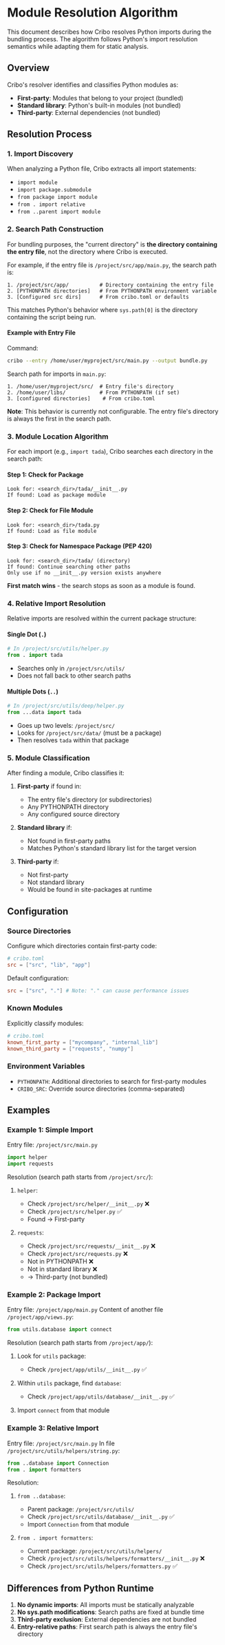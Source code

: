 # Module Resolution Algorithm

This document describes how Cribo resolves Python imports during the bundling process. The algorithm follows Python's import resolution semantics while adapting them for static analysis.

## Overview

Cribo's resolver identifies and classifies Python modules as:

- **First-party**: Modules that belong to your project (bundled)
- **Standard library**: Python's built-in modules (not bundled)
- **Third-party**: External dependencies (not bundled)

## Resolution Process

### 1. Import Discovery

When analyzing a Python file, Cribo extracts all import statements:

- `import module`
- `import package.submodule`
- `from package import module`
- `from . import relative`
- `from ..parent import module`

### 2. Search Path Construction

For bundling purposes, the "current directory" is **the directory containing the entry file**, not the directory where Cribo is executed.

For example, if the entry file is `/project/src/app/main.py`, the search path is:

```
1. /project/src/app/          # Directory containing the entry file
2. [PYTHONPATH directories]   # From PYTHONPATH environment variable
3. [Configured src dirs]      # From cribo.toml or defaults
```

This matches Python's behavior where `sys.path[0]` is the directory containing the script being run.

#### Example with Entry File

Command:

```bash
cribo --entry /home/user/myproject/src/main.py --output bundle.py
```

Search path for imports in `main.py`:

```
1. /home/user/myproject/src/  # Entry file's directory
2. /home/user/libs/           # From PYTHONPATH (if set)
3. [configured directories]    # From cribo.toml
```

**Note**: This behavior is currently not configurable. The entry file's directory is always the first in the search path.

### 3. Module Location Algorithm

For each import (e.g., `import tada`), Cribo searches each directory in the search path:

#### Step 1: Check for Package

```
Look for: <search_dir>/tada/__init__.py
If found: Load as package module
```

#### Step 2: Check for File Module

```
Look for: <search_dir>/tada.py
If found: Load as file module
```

#### Step 3: Check for Namespace Package (PEP 420)

```
Look for: <search_dir>/tada/ (directory)
If found: Continue searching other paths
Only use if no __init__.py version exists anywhere
```

**First match wins** - the search stops as soon as a module is found.

### 4. Relative Import Resolution

Relative imports are resolved within the current package structure:

#### Single Dot (`.`)

```python
# In /project/src/utils/helper.py
from . import tada
```

- Searches only in `/project/src/utils/`
- Does not fall back to other search paths

#### Multiple Dots (`..`)

```python
# In /project/src/utils/deep/helper.py
from ...data import tada
```

- Goes up two levels: `/project/src/`
- Looks for `/project/src/data/` (must be a package)
- Then resolves `tada` within that package

### 5. Module Classification

After finding a module, Cribo classifies it:

1. **First-party** if found in:
   - The entry file's directory (or subdirectories)
   - Any PYTHONPATH directory
   - Any configured source directory

2. **Standard library** if:
   - Not found in first-party paths
   - Matches Python's standard library list for the target version

3. **Third-party** if:
   - Not first-party
   - Not standard library
   - Would be found in site-packages at runtime

## Configuration

### Source Directories

Configure which directories contain first-party code:

```toml
# cribo.toml
src = ["src", "lib", "app"]
```

Default configuration:

```toml
src = ["src", "."] # Note: "." can cause performance issues
```

### Known Modules

Explicitly classify modules:

```toml
# cribo.toml
known_first_party = ["mycompany", "internal_lib"]
known_third_party = ["requests", "numpy"]
```

### Environment Variables

- `PYTHONPATH`: Additional directories to search for first-party modules
- `CRIBO_SRC`: Override source directories (comma-separated)

## Examples

### Example 1: Simple Import

Entry file: `/project/src/main.py`

```python
import helper
import requests
```

Resolution (search path starts from `/project/src/`):

1. `helper`:
   - Check `/project/src/helper/__init__.py` ❌
   - Check `/project/src/helper.py` ✅
   - Found → First-party

2. `requests`:
   - Check `/project/src/requests/__init__.py` ❌
   - Check `/project/src/requests.py` ❌
   - Not in PYTHONPATH ❌
   - Not in standard library ❌
   - → Third-party (not bundled)

### Example 2: Package Import

Entry file: `/project/app/main.py`
Content of another file `/project/app/views.py`:

```python
from utils.database import connect
```

Resolution (search path starts from `/project/app/`):

1. Look for `utils` package:
   - Check `/project/app/utils/__init__.py` ✅

2. Within `utils` package, find `database`:
   - Check `/project/app/utils/database/__init__.py` ✅

3. Import `connect` from that module

### Example 3: Relative Import

Entry file: `/project/src/main.py`
In file `/project/src/utils/helpers/string.py`:

```python
from ..database import Connection
from . import formatters
```

Resolution:

1. `from ..database`:
   - Parent package: `/project/src/utils/`
   - Check `/project/src/utils/database/__init__.py` ✅
   - Import `Connection` from that module

2. `from . import formatters`:
   - Current package: `/project/src/utils/helpers/`
   - Check `/project/src/utils/helpers/formatters/__init__.py` ❌
   - Check `/project/src/utils/helpers/formatters.py` ✅

## Differences from Python Runtime

1. **No dynamic imports**: All imports must be statically analyzable
2. **No sys.path modifications**: Search paths are fixed at bundle time
3. **Third-party exclusion**: External dependencies are not bundled
4. **Entry-relative paths**: First search path is always the entry file's directory
